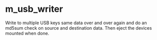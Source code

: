 m_usb_writer
============

Write to multiple USB keys same data over and over again and do an md5sum check on source and destination data. Then eject the devices mounted when done.

